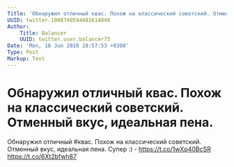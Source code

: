 ```yaml
---
Title: 'Обнаружил отличный квас. Похож на классический советский. Отменный вкус, идеальная пена.'
UUID: twitter.1008740594481614848
Author:
    Title: Balancer
    UUID: twitter.user.balancer73
Date: 'Mon, 18 Jun 2018 18:57:53 +0300'
Type: Post
Markup: Text
---
```


# Обнаружил отличный квас. Похож на классический советский. Отменный вкус, идеальная пена.

Обнаружил отличный #квас. Похож на классический советский.
Отменный вкус, идеальная пена. Супер :) -
https://t.co/1wXp40BcSR https://t.co/6Xt2bfwh87